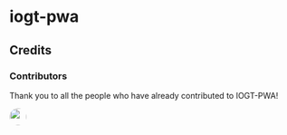 # iogt-pwa


## Credits


### Contributors

Thank you to all the people who have already contributed to IOGT-PWA!

<a href="graphs/contributors"><img src="https://avatars2.githubusercontent.com/u/8824104?v=4" width=30 style="border-radius: 50%;"></a>


